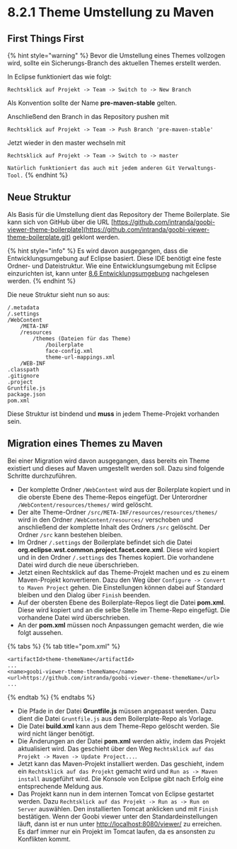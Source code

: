 # 8.2.1 Theme Umstellung zu Maven

## First Things First

{% hint style="warning" %}
Bevor die Umstellung eines Themes vollzogen wird, sollte ein Sicherungs-Branch des aktuellen Themes erstellt werden.

In Eclipse funktioniert das wie folgt: 

`Rechtsklick auf Projekt -> Team -> Switch to -> New Branch`

Als Konvention sollte der Name **pre-maven-stable** gelten.

Anschließend den Branch in das Repository pushen mit 

`Rechtsklick auf Projekt -> Team -> Push Branch 'pre-maven-stable'`

Jetzt wieder in den master wechseln mit

`Rechtsklick auf Projekt -> Team -> Switch to -> master`

`Natürlich funktioniert das auch mit jedem anderen Git Verwaltungs-Tool.`
{% endhint %}

## Neue Struktur

Als Basis für die Umstellung dient das Repository der Theme Boilerplate. Sie kann sich von GitHub über die URL [https://github.com/intranda/goobi-viewer-theme-boilerplate](https://github.com/intranda/goobi-viewer-theme-boilerplate.git) geklont werden.

{% hint style="info" %}
Es wird davon ausgegangen, dass die Entwicklungsumgebung auf Eclipse basiert. Diese IDE benötigt eine feste Ordner- und Dateistruktur. Wie eine Entwicklungsumgebung mit Eclipse einzurichten ist, kann unter [8.6 Entwicklungsumgebung](../8.6/) nachgelesen werden.
{% endhint %}

Die neue Struktur sieht nun so aus:

```text
/.metadata
/.settings
/WebContent
    /META-INF
    /resources
        /themes (Dateien für das Theme)
            /boilerplate
            face-config.xml
            theme-url-mappings.xml
    /WEB-INF
.classpath
.gitignore
.project
Gruntfile.js
package.json
pom.xml
```

Diese Struktur ist bindend und **muss** in jedem Theme-Projekt vorhanden sein.

## Migration eines Themes zu Maven

Bei einer Migration wird davon ausgegangen, dass bereits ein Theme existiert und dieses auf Maven umgestellt werden soll. Dazu sind folgende Schritte durchzuführen.

* Der komplette Ordner `/WebContent` wird aus der Boilerplate kopiert und in die oberste Ebene des Theme-Repos eingefügt. Der Unterordner `/WebContent/resources/themes/` wird gelöscht.
* Der alte Theme-Ordner `/src/META-INF/resources/resources/themes/` wird in den Ordner `/WebContent/resources/` verschoben und anschließend der komplette Inhalt des Ordners `/src` gelöscht. Der Ordner `/src` kann bestehen bleiben.
* Im Ordner `/.settings` der Boilerplate befindet sich die Datei **org.eclipse.wst.common.project.facet.core.xml**. Diese wird kopiert und in den Ordner `/.settings` des Themes kopiert. Die vorhandene Datei wird durch die neue überschrieben.
* Jetzt einen Rechtsklick auf das Theme-Projekt machen und es zu einem Maven-Projekt konvertieren. Dazu den Weg über `Configure -> Convert to Maven Project` gehen. Die Einstellungen können dabei auf Standard bleiben und den Dialog über `Finish` beenden.
* Auf der obersten Ebene des Boilerplate-Repos liegt die Datei **pom.xml**. Diese wird kopiert und an die selbe Stelle im Theme-Repo eingefügt. Die vorhandene Datei wird überschrieben.
* An der **pom.xml** müssen noch Anpassungen gemacht werden, die wie folgt aussehen.

{% tabs %}
{% tab title="pom.xml" %}
```markup
<artifactId>theme-themeName</artifactId>
...
<name>goobi-viewer-theme-themeName</name>
<url>https://github.com/intranda/goobi-viewer-theme-themeName</url>
...
```
{% endtab %}
{% endtabs %}

* Die Pfade in der Datei **Gruntfile.js** müssen angepasst werden. Dazu dient die Datei `Gruntfile.js` aus dem Boilerplate-Repo als Vorlage.
* Die Datei **build.xml** kann aus dem Theme-Repo gelöscht werden. Sie wird nicht länger benötigt.
* Die Änderungen an der Datei **pom.xml** werden aktiv, indem das Projekt aktualisiert wird. Das geschieht über den Weg `Rechtsklick auf das Projekt -> Maven -> Update Project...`.
* Jetzt kann das Maven-Projekt installiert werden. Das geschieht,  indem ein `Rechtsklick auf das Projekt` gemacht wird und `Run as -> Maven install` ausgeführt wird. Die Konsole von Eclipse gibt nach Erfolg eine entsprechende Meldung aus.
* Das Projekt kann nun in dem internen Tomcat von Eclipse gestartet werden. Dazu `Rechtsklick auf das Projekt -> Run as -> Run on Server` auswählen. Den installierten Tomcat anklicken und mit `Finish` bestätigen. Wenn der Goobi viewer unter den Standardeinstellungen läuft, dann ist er nun unter [http://localhost:8080/viewer/](http://localhost:8080/viewer/) zu erreichen. Es darf immer nur ein Projekt im Tomcat laufen, da es ansonsten zu Konflikten kommt.

